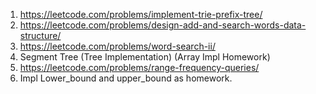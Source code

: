 1. https://leetcode.com/problems/implement-trie-prefix-tree/
2. https://leetcode.com/problems/design-add-and-search-words-data-structure/
3. https://leetcode.com/problems/word-search-ii/
4. Segment Tree (Tree Implementation) (Array Impl Homework)
5. https://leetcode.com/problems/range-frequency-queries/
6. Impl Lower_bound and upper_bound as homework.

